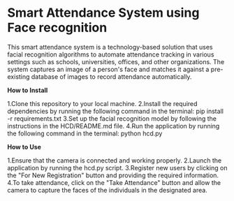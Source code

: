# Smart Attendance System using Face recognition

This smart attendance system is a technology-based solution that uses facial recognition algorithms to automate attendance tracking in various settings such as schools, universities, offices, and other organizations. The system captures an image of a person's face and matches it against a pre-existing database of images to record attendance automatically.

**How to Install**

1.Clone this repository to your local machine.
2.Install the required dependencies by running the following command in the terminal:
 pip install -r requirements.txt
3.Set up the facial recognition model by following the instructions in the HCD/README.md file.
4.Run the application by running the following command in the terminal:
 python hcd.py

**How to Use**

1.Ensure that the camera is connected and working properly.
2.Launch the application by running the hcd.py script.
3.Register new users by clicking on the "For New Registration" button and providing the required information.
4.To take attendance, click on the "Take Attendance" button and allow the camera to capture the faces of the individuals in the designated area.

  
  
  
